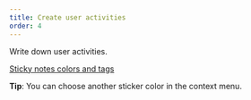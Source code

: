```yaml
---
title: Create user activities
order: 4
---
```


Write down user activities.

[Sticky notes colors and tags](howTo:sticky-note-colors-and-tags)

**Tip**: You can choose another sticker color in the context menu.
